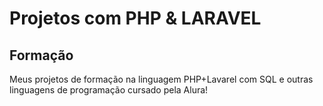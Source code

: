 <h1>Projetos com PHP & LARAVEL</h1>

<h2>Formação</h2>
<p>Meus projetos de formação na linguagem PHP+Lavarel com SQL e outras linguagens de programação cursado pela Alura!</p>
